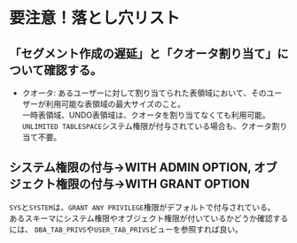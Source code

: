 # 要注意！落とし穴リスト
## 「セグメント作成の遅延」と「クオータ割り当て」について確認する。
- クオータ: あるユーザーに対して割り当てられた表領域において、そのユーザーが利用可能な表領域の最大サイズのこと。<br>一時表領域、UNDO表領域は、クオータを割り当てなくても利用可能。<br>
`UNLIMITED TABLESPACE`システム権限が付与されている場合も、クオータ割り当て不要。

## システム権限の付与→WITH ADMIN OPTION, オブジェクト権限の付与→WITH GRANT OPTION
`SYS`と`SYSTEM`は、`GRANT ANY PRIVILEGE`権限がデフォルトで付与されている。<br>
あるスキーマにシステム権限やオブジェクト権限が付いているかどうか確認するには、
`DBA_TAB_PRIVS`や`USER_TAB_PRIVS`ビューを参照すれば良い。
